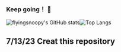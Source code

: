 ### Keep going！ 👋
![flyingsnoopy's GitHub stats](https://github-readme-stats.vercel.app/api?username=flyingsnoopy)![Top Langs](https://github-readme-stats.vercel.app/api/top-langs/?username=flyingsnoopy)

## 7/13/23 Creat this repository

